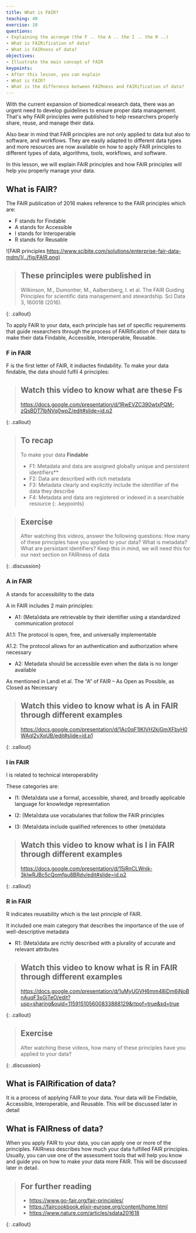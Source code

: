 ```yaml
---
title: What is FAIR?
teaching: 40
exercise: 10
questions:
- Explaining the acronym (the F .. the A .. the I .. the R ..)
- What is FAIRification of data?
- What is FAIRness of data?
objectives:
- Illustrate the main concept of FAIR
keypoints:
- After this lesson, you can explain
- What is FAIR?
- What is the difference between FAIRness and FAIRification of data?
---
```


With the current expansion of biomedical research data, there was an urgent need to develop guidelines to ensure proper data management. That's why FAIR principles were published to help researchers properly share, reuse, and manage their data. 

Also bear in mind that FAIR principles are not only applied to data but also to software, and workflows. They are easily adapted to different data types and more resources are now available on how to apply FAIR principles to different types of data, algorithms, tools, workflows, and software. 

In this lesson, we will explain FAIR principles and how FAIR principles will help you properly manage your data.

## What is FAIR?
The FAIR publication of 2016 makes reference to the FAIR principles which are:
- F stands for Findable 
- A stands for Accessible 
- I stands for Interoperable 
- R stands for Reusable 

![FAIR principles https://www.scibite.com/solutions/enterprise-fair-data-mdm/](../fig/FAIR.png)

> ## These principles were published in 
> Wilkinson, M., Dumontier, M., Aalbersberg, I. et al. The FAIR Guiding Principles for scientific data management and stewardship. Sci Data 3, 160018 (2016). 
> 
{: .callout}

To apply FAIR to your data, each principle has set of specific requirements that guide researchers through the process of FAIRification of their data to make their data Findable, Accessible, Interoperable, Reusable.

### F in FAIR 
F is the first letter of FAIR, it indiactes findability. To make your data findable, the data should fulfil 4 principles:

> ## Watch this video to know what are these Fs 
> https://docs.google.com/presentation/d/1RwEVZC390wtxPQM-zQsBDT7IbNVq0wpZ/edit#slide=id.p2
> 
{: .callout}

> ## To recap
> To make your data **Findable**
> - F1: Metadata and data are assigned globally unique and persistent identifiers**
> - F2: Data are described with rich metadata
> - F3: Metadata clearly and explicitly include the identifier of the data they describe 
> - F4: Metadata and data are registered or indexed in a searchable resource
{: .keypoints}

> ## Exercise
> After watching this videos, answer the following questions:
> How many of these principles have you applied to your data?
> What is metadata?
> What are persistant identifiers?
> Keep this in mind, we will need this for our next section on FAIRness of data
> 
{: .discussion}

### A in FAIR
A stands for accessibility to the data

A in FAIR includes 2 main principles:

- A1: (Meta)data are retrievable by their identifier using a standardized communication protocol

A1.1: The protocol is open, free, and universally implementable

A1.2: The protocol allows for an authentication and authorization where necessary

- A2: Metadata should be accessible even when the data is no longer available

As mentioned in Landi et al. The “A” of FAIR – As Open as Possible, as Closed as Necessary 

> ## Watch this video to know what is A in FAIR through different examples
> https://docs.google.com/presentation/d/1Ac0qF1IKIVH2kjGmXFbyH0WAqI2vXqUB/edit#slide=id.p1
> 
{: .callout}

### I in FAIR
I is related to technical interoperability 

These categories are: 

-	I1: (Meta)data use a formal, accessible, shared, and broadly applicable language for knowledge representation

-	I2: (Meta)data use vocabularies that follow the FAIR principles

-	I3: (Meta)data include qualified references to other (meta)data

> ## Watch this video to know what is I in FAIR through different examples
> https://docs.google.com/presentation/d/15jRnCLWnjk-3klwRJBc5cQomfqu8BRdv/edit#slide=id.p2
> 
{: .callout}

### R in FAIR
R indicates reusability which is the last principle of FAIR. 

It included one main category that describes the importance of the use of well-descriptive metadata

- R1: (Meta)data are richly described with a plurality of accurate and relevant attributes

> ## Watch this video to know what is R in FAIR through different examples
> https://docs.google.com/presentation/d/1uMyUGVH6mm48iDm6jNoBnAuqF3sGiTeO/edit?usp=sharing&ouid=115915105600833888129&rtpof=true&sd=true
> 
{: .callout}

> ## Exercise
> After watching these videos, how many of these principles have you applied to your data?
> 
{: .discussion}

## What is FAIRification of data?
It is a process of applying FAIR to your data. Your data will be Findable, Accessible, Interoperable, and Reusable.
This will be discussed later in detail


## What is FAIRness of data?
When you apply FAIR to your data, you can apply one or more of the principles. FAIRness describes how much your data fulfilled FAIR principles. Usually, you can use one of the assessment tools that will help you know and guide you on how to make your data more FAIR. This will be discussed later in detail.

> ## For further reading
>
> - https://www.go-fair.org/fair-principles/
> - https://faircookbook.elixir-europe.org/content/home.html
> - https://www.nature.com/articles/sdata201618
> 
{: .callout}







